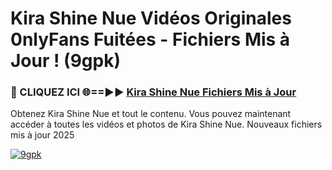 # Kira Shine Nue Vidéos Originales 0nlyFans Fuitées - Fichiers Mis à Jour ! (9gpk)

<h3>🔴 CLIQUEZ ICI 🌐==►► <a href="https://tinyurl.com/2pmr4ezf" rel="nofollow">Kira Shine Nue Fichiers Mis à Jour</a></h3>

Obtenez Kira Shine Nue et tout le contenu. Vous pouvez maintenant accéder à toutes les vidéos et photos de Kira Shine Nue. Nouveaux fichiers mis à jour 2025

[![9gpk](https://i.imgur.com/6SNvagu.gif)](https://tinyurl.com/2pmr4ezf)
